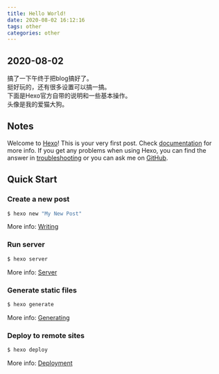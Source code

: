 ```yaml
---
title: Hello World!
date: 2020-08-02 16:12:16
tags: other
categories: other
---
```


## 2020-08-02 
搞了一下午终于把blog搞好了。  
挺好玩的，还有很多设置可以搞一搞。  
下面是Hexo官方自带的说明和一些基本操作。  
头像是我的爱猫大狗。
<!--more-->

## Notes

Welcome to [Hexo](https://hexo.io/)! This is your very first post. Check [documentation](https://hexo.io/docs/) for more info. If you get any problems when using Hexo, you can find the answer in [troubleshooting](https://hexo.io/docs/troubleshooting.html) or you can ask me on [GitHub](https://github.com/hexojs/hexo/issues).

## Quick Start

### Create a new post

``` bash
$ hexo new "My New Post"
```

More info: [Writing](https://hexo.io/docs/writing.html)

### Run server

``` bash
$ hexo server
```

More info: [Server](https://hexo.io/docs/server.html)

### Generate static files

``` bash
$ hexo generate
```

More info: [Generating](https://hexo.io/docs/generating.html)

### Deploy to remote sites

``` bash
$ hexo deploy
```

More info: [Deployment](https://hexo.io/docs/one-command-deployment.html)
